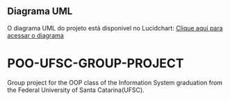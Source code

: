 ## Diagrama UML
O diagrama UML do projeto está disponível no Lucidchart:
[Clique aqui para acessar o diagrama](https://lucid.app/lucidchart/3b158cb7-4190-4139-b1e1-a1a67e36955e/edit?viewport_loc=-73%2C-285%2C2219%2C1140%2CHWEp-vi-RSFO&invitationId=inv_5d33ea0d-2fd1-46bb-a6a5-ea65473ab38b)

# POO-UFSC-GROUP-PROJECT
Group project for the OOP class of the Information System graduation from the Federal University of Santa Catarina(UFSC).
